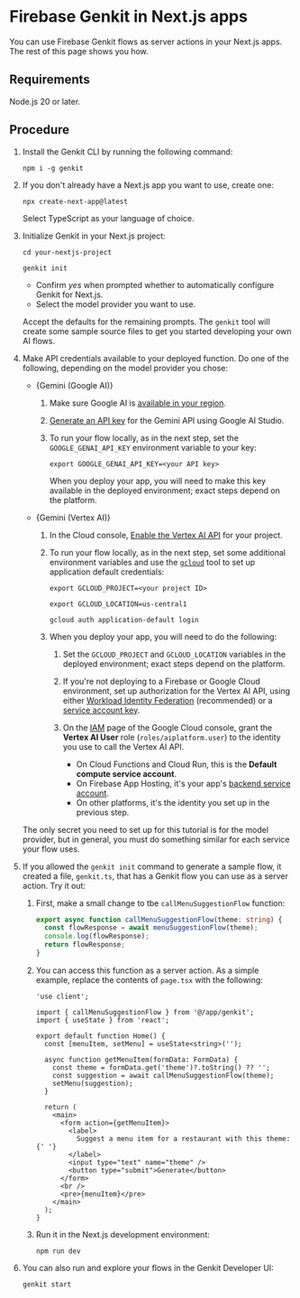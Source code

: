 # Firebase Genkit in Next.js apps

You can use Firebase Genkit flows as server actions in your Next.js apps.
The rest of this page shows you how.

## Requirements

Node.js 20 or later.

## Procedure

1.  Install the Genkit CLI by running the following command:

    ```posix-terminal
    npm i -g genkit
    ```

1.  If you don't already have a Next.js app you want to use, create one:

    ```posix-terminal
    npx create-next-app@latest
    ```

    Select TypeScript as your language of choice.

1.  Initialize Genkit in your Next.js project:

    ```posix-terminal
    cd your-nextjs-project

    genkit init
    ```

    - Confirm _yes_ when prompted whether to automatically configure Genkit for Next.js.
    - Select the model provider you want to use.

    Accept the defaults for the remaining prompts. The `genkit` tool will create
    some sample source files to get you started developing your own AI flows.

1.  Make API credentials available to your deployed function. Do one of the
    following, depending on the model provider you chose:

    - {Gemini (Google AI)}

      1.  Make sure Google AI is
          [available in your region](https://ai.google.dev/available_regions).

      1.  [Generate an API key](https://aistudio.google.com/app/apikey) for the
          Gemini API using Google AI Studio.

      1.  To run your flow locally, as in the next
          step, set the `GOOGLE_GENAI_API_KEY` environment variable to your key:

          ```posix-terminal
          export GOOGLE_GENAI_API_KEY=<your API key>
          ```

          When you deploy your app, you will need to make this key available in
          the deployed environment; exact steps depend on the platform.

    - {Gemini (Vertex AI)}

      1.  In the Cloud console,
          [Enable the Vertex AI API](https://console.cloud.google.com/apis/library/aiplatform.googleapis.com?project=_)
          for your project.

      1.  To run your flow locally, as in the next
          step, set some additional environment variables and use the
          [`gcloud`](https://cloud.google.com/sdk/gcloud) tool to set up
          application default credentials:

          ```posix-terminal
          export GCLOUD_PROJECT=<your project ID>

          export GCLOUD_LOCATION=us-central1

          gcloud auth application-default login
          ```

      1.  When you deploy your app, you will need to do the following:

          1.  Set the `GCLOUD_PROJECT` and `GCLOUD_LOCATION` variables in the
              deployed environment; exact steps depend on the platform.

          1.  If you're not deploying to a Firebase or Google Cloud environment,
              set up authorization for the Vertex AI API, using either
              [Workload Identity Federation](https://cloud.google.com/iam/docs/workload-identity-federation)
              (recommended) or a [service account key](https://cloud.google.com/iam/docs/service-account-creds#key-types).

          1.  On the [IAM](https://console.cloud.google.com/iam-admin/iam?project=_)
              page of the Google Cloud console, grant the **Vertex AI User**
              role (`roles/aiplatform.user`) to the identity you use to call the
              Vertex AI API.

              - On Cloud Functions and Cloud Run, this is the
                **Default compute service account**.
              - On Firebase App Hosting, it's your app's
                [backend service account](https://firebase.google.com/docs/app-hosting/about-app-hosting#service-account).
              - On other platforms, it's the identity you set up in the previous
                step.

    The only secret you need to set up for this tutorial is for the model
    provider, but in general, you must do something similar for each service
    your flow uses.

1.  If you allowed the `genkit init` command to generate a sample flow, it
    created a file, `genkit.ts`, that has a Genkit flow you can use as a server
    action. Try it out:

    1.  First, make a small change to tbe `callMenuSuggestionFlow` function:

        ```ts
        export async function callMenuSuggestionFlow(theme: string) {
          const flowResponse = await menuSuggestionFlow(theme);
          console.log(flowResponse);
          return flowResponse;
        }
        ```

    1.  You can access this function as a server action. As a simple example,
        replace the contents of `page.tsx` with the following:

        ```tsx
        'use client';

        import { callMenuSuggestionFlow } from '@/app/genkit';
        import { useState } from 'react';

        export default function Home() {
          const [menuItem, setMenu] = useState<string>('');

          async function getMenuItem(formData: FormData) {
            const theme = formData.get('theme')?.toString() ?? '';
            const suggestion = await callMenuSuggestionFlow(theme);
            setMenu(suggestion);
          }

          return (
            <main>
              <form action={getMenuItem}>
                <label>
                  Suggest a menu item for a restaurant with this theme:{' '}
                </label>
                <input type="text" name="theme" />
                <button type="submit">Generate</button>
              </form>
              <br />
              <pre>{menuItem}</pre>
            </main>
          );
        }
        ```

    1.  Run it in the Next.js development environment:

        ```posix-terminal
        npm run dev
        ```

1.  You can also run and explore your flows in the Genkit Developer UI:

    ```posix-terminal
    genkit start
    ```
